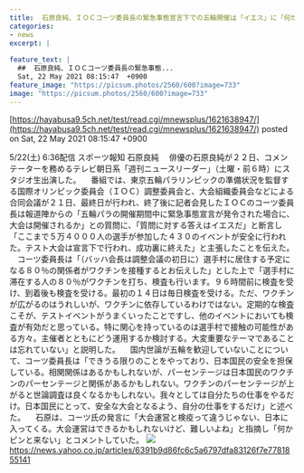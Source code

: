 ```yaml
---
title:  石原良純、ＩＯＣコーツ委員長の緊急事態宣言下での五輪開催は「イエス」に「何かピンと来ない」  
categories:
- news
excerpt: |
  
feature_text: |
  ##  石原良純、ＩＯＣコーツ委員長の緊急事態...
  Sat, 22 May 2021 08:15:47  +0900
feature_image: "https://picsum.photos/2560/600?image=733"
image: "https://picsum.photos/2560/600?image=733"
---
```


[https://hayabusa9.5ch.net/test/read.cgi/mnewsplus/1621638947/](https://hayabusa9.5ch.net/test/read.cgi/mnewsplus/1621638947/)
posted on Sat, 22 May 2021 08:15:47  +0900

<!--more-->

5/22(土) 6:36配信 スポーツ報知 石原良純 　俳優の石原良純が２２日、コメンテーターを務めるテレビ朝日系「週刊ニュースリーダー」（土曜・前６時）にスタジオ生出演した。 　番組では、東京五輪パラリンピックの準備状況を監督する国際オリンピック委員会（ＩＯＣ）調整委員会と、大会組織委員会などによる合同会議が２１日、最終日が行われ、終了後に記者会見したＩＯＣのコーツ委員長は報道陣からの「五輪パラの開催期間中に緊急事態宣言が発令された場合に、大会は開催されるか」との質問に、「質問に対する答えはイエスだ」と断言し「ここまで５万４０００人の選手が参加した４３０のイベントが安全に行われた。テスト大会は宣言下で行われ、成功裏に終えた」と主張したことを伝えた。 　コーツ委員長は「（バッハ会長は調整会議の初日に）選手村に居住する予定になる８０％の関係者がワクチンを接種するとお伝えした」とした上で「選手村に滞在する人の８０％がワクチンを打ち、検査も行います。９６時間前に検査を受け、到着後も検査を受ける。最初の１４日は毎日検査を受ける。ただ、ワクチンが広がるのはうれしいが、ワクチンに依存しているわけではない。定期的な検査こそが、テストイベントがうまくいったことですし、他のイベントにおいても検査が有効だと思っている。特に関心を持っているのは選手村で接触の可能性がある方々。主催者とともにどう運用するか検討する。大変重要なテーマであることは忘れていない」と説明した。 　国内世論が五輪を歓迎していないことについて、コーツ委員長は「できうる限りのことをやっており、日本国民の安全を担保している。相関関係はあるかもしれないが、パーセンテージは日本国民のワクチンのパーセンテージと関係があるかもしれない。ワクチンのパーセンテージが上がると世論調査は良くなるかもしれない。我々としては自分たちの仕事をやるだけ。日本国民にとって、安全な大会となるよう、自分の仕事をするだけ」と述べた。 　石原は、コーツ氏の発言に「大会運営と検疫って違うじゃない、日本に入ってくる。大会運営はできるかもしれないけど、難しいよね」と指摘し「何かピンと来ない」とコメントしていた。 ![](https://amd-pctr.c.yimg.jp/r/iwiz-amd/20210522-05221013-sph-000-2-view.jpg) https://news.yahoo.co.jp/articles/6391b9d86fc6c5a6797dfa83126f7e7781855141
